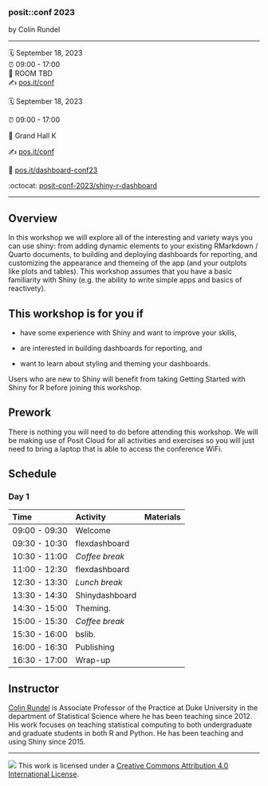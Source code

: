 &nbsp;

### posit::conf 2023

by Colin Rundel

-----

:spiral_calendar: September 18, 2023  
:alarm_clock:     09:00 - 17:00  
:hotel:           ROOM TBD  
:writing_hand:    [pos.it/conf](http://pos.it/conf)

:spiral_calendar: September 18, 2023  

:alarm_clock:     09:00 - 17:00  

:hotel:           Grand Hall K

:writing_hand:    [pos.it/conf](http://pos.it/conf)

:link:            [pos.it/dashboard-conf23](http://pos.it/dashboard-conf23)

:octocat:         [posit-conf-2023/shiny-r-dashboard](https://github.com/posit-conf-2023/shiny-r-dashboard)

-----

## Overview

In this workshop we will explore all of the interesting and variety ways you can use shiny: from adding dynamic elements to your existing RMarkdown / Quarto documents, to building and deploying dashboards for reporting, and customizing the appearance and themeing of the app (and your outplots like plots and tables). This workshop assumes that you have a basic familiarity with Shiny (e.g. the ability to write simple apps and basics of reactivety).

## This workshop is for you if

* have some experience with Shiny and want to improve your skills,

* are interested in building dashboards for reporting, and

* want to learn about styling and theming your dashboards.

Users who are new to Shiny will benefit from taking Getting Started with Shiny for R before joining this workshop.

## Prework

There is nothing you will need to do before attending this workshop. We will be making use of Posit Cloud for all activities and exercises so you will just need to bring a laptop that is able to access the conference WiFi.

## Schedule

### Day 1

| Time          | Activity              | Materials                |
| :------------ | :-------------------- | :----------------------- |
| 09:00 - 09:30 | Welcome               | 
| 09:30 - 10:30 | flexdashboard         | 
| 10:30 - 11:00 | *Coffee break*        | 
| 11:00 - 12:30 | flexdashboard         | 
| 12:30 - 13:30 | *Lunch break*         | 
| 13:30 - 14:30 | Shinydashboard        |
| 14:30 - 15:00 | Theming.              | 
| 15:00 - 15:30 | *Coffee break*        | 
| 15:30 - 16:00 | bslib.                | 
| 16:00 - 16:30 | Publishing            | 
| 16:30 - 17:00 | Wrap-up               | 


## Instructor

[Colin Rundel](https://rundel.github.io/) is Associate Professor of the Practice at Duke University in the department of Statistical Science where he has been teaching since 2012. His work focuses on teaching statistical computing to both undergraduate and graduate students in both R and Python. He has been teaching and using Shiny since 2015.

-----

![](https://i.creativecommons.org/l/by/4.0/88x31.png) This work is
licensed under a [Creative Commons Attribution 4.0 International
License](https://creativecommons.org/licenses/by/4.0/).
